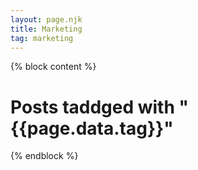 ```yaml
---
layout: page.njk
title: Marketing
tag: marketing
---
```


{% block content %}
  <h1>Posts taddged with "{{page.data.tag}}"</h1>
{% endblock %}